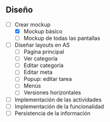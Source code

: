## Diseño

- [ ] Crear mockup
    - [x] Mockup básico
    - [ ] Mockup de todas las pantallas
- [ ] Diseñar layouts en AS
    - [ ] Página principal
    - [ ] Ver categoría
    - [ ] Editar categoría
    - [ ] Editar meta
    - [ ] Popup: editar tarea
    - [ ] Menús
    - [ ] Versiones horizontales
- [ ] Implementación de las actividades
- [ ] Implementación de la funcionalidad
- [ ] Persistencia de la información